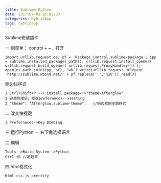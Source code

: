 ```yaml
---
title: Sublime-Python
date: 2017-07-01 16:01:33
categories: HybridApp
tags: hybridapp
---
```


<meta name="referrer" content="no-referrer" />


Sublime安装插件

一 侧菜单：
control + ~，打开
```
import urllib.request,os; pf = 'Package Control.sublime-package'; ipp = sublime.installed_packages_path(); urllib.request.install_opener( urllib.request.build_opener( urllib.request.ProxyHandler()) ); open(os.path.join(ipp, pf), 'wb').write(urllib.request.urlopen( 'http://sublime.wbond.net/' + pf.replace(' ','%20')).read())
```
侧边栏样式
```
1 Ctrl+Shift+P --> install package-->"theme-Afterglow"
2 安装完成后，修改preferences-->setting
3 "theme": "Afterglow.sublime-theme",   //侧边栏的主题样式
```
二 改变快捷键
```
1 Preferneces->Key BInding
```
三 运行Python
一 
右下角选择语言

二 编辑
```
Tools-->Build System-->Python
Ctrl +B //跑起来
```

四 html格式化
```
html-css-js prettify
```


